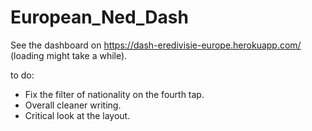 # European_Ned_Dash

See the dashboard on https://dash-eredivisie-europe.herokuapp.com/ (loading might take a while). 

to do:
- Fix the filter of nationality on the fourth tap. 
- Overall cleaner writing.
- Critical look at the layout. 
